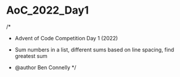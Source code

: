 # AoC_2022_Day1

/*
* Advent of Code Competition Day 1 (2022)

* Sum numbers in a list, different sums based on line spacing, find greatest sum

* @author Ben Connelly
*/
